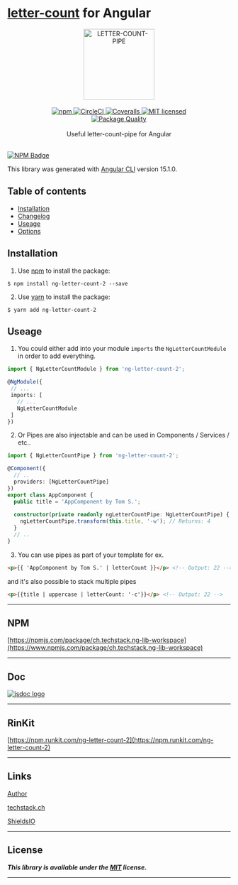 # [letter-count](https://www.npmjs.com/package/letter-count) for Angular

<p align="center">
  <img src="https://www.thomas-schulte.de/images/letter-count-pipe.png" width="160" border="0" alt="LETTER-COUNT-PIPE">
  <br/><br/>
  <a href="https://www.npmjs.com/package/ng-letter-count-2">
    <img src="https://img.shields.io/npm/v/ng-letter-count-2.svg?style=flat-square" alt="npm">
  </a>
  <a href="https://app.circleci.com/pipelines/github/thoschu/ch.techstack.ng-lib-workspace">
    <img alt="CircleCI" src="https://img.shields.io/circleci/build/github/thoschu/ch.techstack.ng-lib-workspace/main">
  </a>
  <a href="https://coveralls.io/github/thoschu/ng-lib-workspace?branch=main">
    <img src="https://img.shields.io/coveralls/thoschu/ng-lib-workspace.svg?style=flat-square" alt="Coveralls">
  </a>
  <a href="https://github.com/thoschu/ng-lib-workspace/blob/main/LICENSE.md">
    <img src="https://img.shields.io/badge/license-MIT-blue.svg?style=flat-square" alt="MIT licensed">
  </a>
  <br>
  <a href="https://packagequality.com/#?package=ng-letter-count-2">
    <img src="https://packagequality.com/badge/ng-letter-count-2.png" alt="Package Quality">
  </a>
  <br/><br/>
   Useful letter-count-pipe for Angular
  <br/><br/>
</p>

[![NPM Badge](https://nodei.co/npm/ng-letter-count-2.png?downloads=true)](https://www.npmjs.com/package/ng-letter-count-2)

This library was generated with [Angular CLI](https://github.com/angular/angular-cli) version 15.1.0.

## Table of contents

- [Installation](#installation)
- [Changelog](CHANGELOG.md)
- [Useage](#useage)
- [Options](https://www.npmjs.com/package/letter-count)

## Installation

1. Use [npm](https://www.npmjs.com/) to install the package:

```terminal
$ npm install ng-letter-count-2 --save 
```

2. Use [yarn](https://yarnpkg.com/) to install the package:

```terminal
$ yarn add ng-letter-count-2
```

## Useage

1. You could either add into your module `imports` the `NgLetterCountModule` in order to add everything.

  ```typescript
  import { NgLetterCountModule } from 'ng-letter-count-2';
  
  @NgModule({
   // ...
   imports: [
     // ...
     NgLetterCountModule
   ]
  })
  ```

2. Or Pipes are also injectable and can be used in Components / Services / etc..

  ```typescript  
  import { NgLetterCountPipe } from 'ng-letter-count-2';

  @Component({
    // ..
    providers: [NgLetterCountPipe]
  })
  export class AppComponent {
    public title = 'AppComponent by Tom S.';
    
    constructor(private readonly ngLetterCountPipe: NgLetterCountPipe) {
      ngLetterCountPipe.transform(this.title, '-w'); // Returns: 4
    }
    // ..
  }
  ```

3. You can use pipes as part of your template for ex.

```html
<p>{{ 'AppComponent by Tom S.' | letterCount }}</p> <!-- Output: 22 -->
```

and it's also possible to stack multiple pipes

```html
<p>{{title | uppercase | letterCount: '-c'}}</p> <!-- Output: 22 -->
```
***

## NPM

[https://npmjs.com/package/ch.techstack.ng-lib-workspace](https://www.npmjs.com/package/ch.techstack.ng-lib-workspace)

***

## Doc

[![jsdoc logo](https://www.thomas-schulte.de/images/jsdoc.jpg "JSDoc")](https://techstack.ch/)

***

## RinKit

[https://npm.runkit.com/ng-letter-count-2](https://npm.runkit.com/ng-letter-count-2)

***

## Links

[Author](https://thomas-schulte.de)

[techstack.ch](https://techstack.ch/)

[ShieldsIO](https://shields.io)

***

## License

***This library is available under the [MIT](https://mths.be/mit) license.***

---
